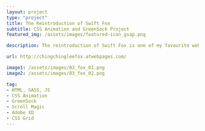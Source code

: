 ```yaml
---
layout: project
type: "project"
title: The Reintroduction of Swift Fox
subtitle: CSS Animation and GreenSock Project
featured_img: /assets/images/featured-icon_gsap.png

description: The reintroduction of Swift Fox is one of my favourite web project. This website is full of CSS and JS animation, CSS and JS animation interact with audiences which makes the website to be more entertaining.

url: http://chingchingleefox.atwebpages.com/

image1: /assets/images/03_fox_01.png
image2: /assets/images/03_fox_02.png

tag: 
- HTML, SASS, JS
- CSS Animation
- GreenSock
- Scroll Magic
- Adobe XD
- CSS Grid
---
```

